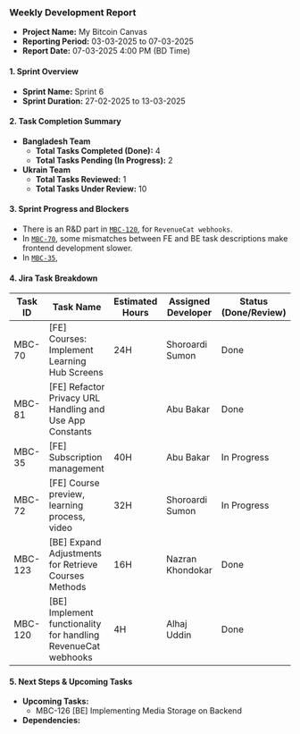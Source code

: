 ### Weekly Development Report
- **Project Name:** My Bitcoin Canvas
- **Reporting Period:** 03-03-2025 to 07-03-2025
- **Report Date:** 07-03-2025 4:00 PM (BD Time)

#### 1. Sprint Overview  
- **Sprint Name:** Sprint 6
- **Sprint Duration:** 27-02-2025 to 13-03-2025

#### 2. Task Completion Summary

- **Bangladesh Team**
  - **Total Tasks Completed (Done):** 4
  - **Total Tasks Pending (In Progress):** 2
- **Ukrain Team**
  - **Total Tasks Reviewed:** 1
  - **Total Tasks Under Review:** 10

#### 3. Sprint Progress and Blockers
- There is an R&D part in [`MBC-120`](https://jira.devsx.net/browse/MBC-120), for `RevenueCat webhooks`.
- In [`MBC-70`](https://jira.devsx.net/browse/MBC-70), some mismatches between FE and BE task descriptions make frontend development slower.
- In [`MBC-35`](https://jira.devsx.net/browse/MBC-35), 

#### 4. Jira Task Breakdown

| Task ID | Task Name         | Estimated Hours | Assigned Developer | Status (Done/Review) |
|---------|-------------------|-----------------|--------------------|----------------------|
| MBC-70   | [FE] Courses: Implement Learning Hub Screens   | 24H |   Shoroardi Sumon      | Done      |
| MBC-81   | [FE] Refactor Privacy URL Handling and Use App Constants   |   |   Abu Bakar      | Done      |
| MBC-35   | [FE] Subscription management   |  40H |   Abu Bakar      | In Progress      |
| MBC-72   | [FE] Course preview, learning process, video    | 32H |    Shoroardi Sumon  | In Progress       |
| MBC-123   | [BE] Expand Adjustments for Retrieve Courses Methods    | 16H | Nazran Khondokar        | Done      |
| MBC-120   | [BE] Implement functionality for handling RevenueCat webhooks    | 4H |   Alhaj Uddin        | Done      |


#### 5. Next Steps & Upcoming Tasks
- **Upcoming Tasks:**
  - MBC-126 [BE] Implementing Media Storage on Backend
- **Dependencies:** 
